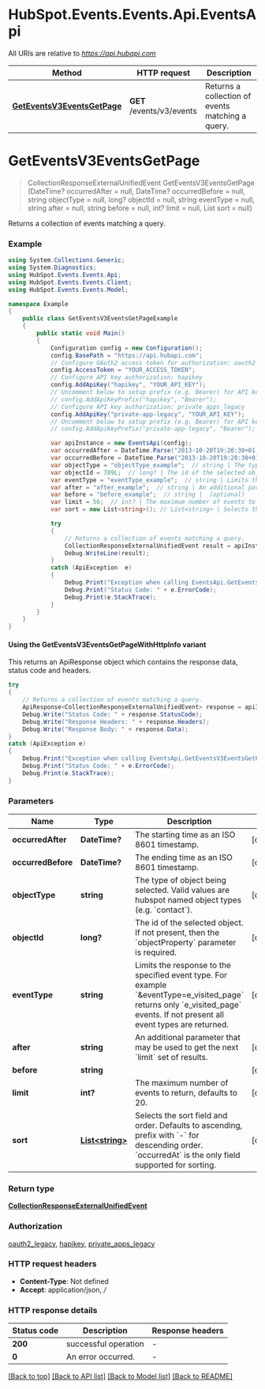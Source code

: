 # HubSpot.Events.Events.Api.EventsApi

All URIs are relative to *https://api.hubapi.com*

| Method | HTTP request | Description |
|--------|--------------|-------------|
| [**GetEventsV3EventsGetPage**](EventsApi.md#geteventsv3eventsgetpage) | **GET** /events/v3/events | Returns a collection of events matching a query. |

<a id="geteventsv3eventsgetpage"></a>
# **GetEventsV3EventsGetPage**
> CollectionResponseExternalUnifiedEvent GetEventsV3EventsGetPage (DateTime? occurredAfter = null, DateTime? occurredBefore = null, string objectType = null, long? objectId = null, string eventType = null, string after = null, string before = null, int? limit = null, List<string> sort = null)

Returns a collection of events matching a query.

### Example
```csharp
using System.Collections.Generic;
using System.Diagnostics;
using HubSpot.Events.Events.Api;
using HubSpot.Events.Events.Client;
using HubSpot.Events.Events.Model;

namespace Example
{
    public class GetEventsV3EventsGetPageExample
    {
        public static void Main()
        {
            Configuration config = new Configuration();
            config.BasePath = "https://api.hubapi.com";
            // Configure OAuth2 access token for authorization: oauth2_legacy
            config.AccessToken = "YOUR_ACCESS_TOKEN";
            // Configure API key authorization: hapikey
            config.AddApiKey("hapikey", "YOUR_API_KEY");
            // Uncomment below to setup prefix (e.g. Bearer) for API key, if needed
            // config.AddApiKeyPrefix("hapikey", "Bearer");
            // Configure API key authorization: private_apps_legacy
            config.AddApiKey("private-app-legacy", "YOUR_API_KEY");
            // Uncomment below to setup prefix (e.g. Bearer) for API key, if needed
            // config.AddApiKeyPrefix("private-app-legacy", "Bearer");

            var apiInstance = new EventsApi(config);
            var occurredAfter = DateTime.Parse("2013-10-20T19:20:30+01:00");  // DateTime? | The starting time as an ISO 8601 timestamp. (optional) 
            var occurredBefore = DateTime.Parse("2013-10-20T19:20:30+01:00");  // DateTime? | The ending time as an ISO 8601 timestamp. (optional) 
            var objectType = "objectType_example";  // string | The type of object being selected. Valid values are hubspot named object types (e.g. `contact`). (optional) 
            var objectId = 789L;  // long? | The id of the selected object. If not present, then the `objectProperty` parameter is required. (optional) 
            var eventType = "eventType_example";  // string | Limits the response to the specified event type.  For example `&eventType=e_visited_page` returns only `e_visited_page` events.  If not present all event types are returned. (optional) 
            var after = "after_example";  // string | An additional parameter that may be used to get the next `limit` set of results. (optional) 
            var before = "before_example";  // string |  (optional) 
            var limit = 56;  // int? | The maximum number of events to return, defaults to 20. (optional) 
            var sort = new List<string>(); // List<string> | Selects the sort field and order. Defaults to ascending, prefix with `-` for descending order. `occurredAt` is the only field supported for sorting. (optional) 

            try
            {
                // Returns a collection of events matching a query.
                CollectionResponseExternalUnifiedEvent result = apiInstance.GetEventsV3EventsGetPage(occurredAfter, occurredBefore, objectType, objectId, eventType, after, before, limit, sort);
                Debug.WriteLine(result);
            }
            catch (ApiException  e)
            {
                Debug.Print("Exception when calling EventsApi.GetEventsV3EventsGetPage: " + e.Message);
                Debug.Print("Status Code: " + e.ErrorCode);
                Debug.Print(e.StackTrace);
            }
        }
    }
}
```

#### Using the GetEventsV3EventsGetPageWithHttpInfo variant
This returns an ApiResponse object which contains the response data, status code and headers.

```csharp
try
{
    // Returns a collection of events matching a query.
    ApiResponse<CollectionResponseExternalUnifiedEvent> response = apiInstance.GetEventsV3EventsGetPageWithHttpInfo(occurredAfter, occurredBefore, objectType, objectId, eventType, after, before, limit, sort);
    Debug.Write("Status Code: " + response.StatusCode);
    Debug.Write("Response Headers: " + response.Headers);
    Debug.Write("Response Body: " + response.Data);
}
catch (ApiException e)
{
    Debug.Print("Exception when calling EventsApi.GetEventsV3EventsGetPageWithHttpInfo: " + e.Message);
    Debug.Print("Status Code: " + e.ErrorCode);
    Debug.Print(e.StackTrace);
}
```

### Parameters

| Name | Type | Description | Notes |
|------|------|-------------|-------|
| **occurredAfter** | **DateTime?** | The starting time as an ISO 8601 timestamp. | [optional]  |
| **occurredBefore** | **DateTime?** | The ending time as an ISO 8601 timestamp. | [optional]  |
| **objectType** | **string** | The type of object being selected. Valid values are hubspot named object types (e.g. &#x60;contact&#x60;). | [optional]  |
| **objectId** | **long?** | The id of the selected object. If not present, then the &#x60;objectProperty&#x60; parameter is required. | [optional]  |
| **eventType** | **string** | Limits the response to the specified event type.  For example &#x60;&amp;eventType&#x3D;e_visited_page&#x60; returns only &#x60;e_visited_page&#x60; events.  If not present all event types are returned. | [optional]  |
| **after** | **string** | An additional parameter that may be used to get the next &#x60;limit&#x60; set of results. | [optional]  |
| **before** | **string** |  | [optional]  |
| **limit** | **int?** | The maximum number of events to return, defaults to 20. | [optional]  |
| **sort** | [**List&lt;string&gt;**](string.md) | Selects the sort field and order. Defaults to ascending, prefix with &#x60;-&#x60; for descending order. &#x60;occurredAt&#x60; is the only field supported for sorting. | [optional]  |

### Return type

[**CollectionResponseExternalUnifiedEvent**](CollectionResponseExternalUnifiedEvent.md)

### Authorization

[oauth2_legacy](../README.md#oauth2_legacy), [hapikey](../README.md#hapikey), [private_apps_legacy](../README.md#private_apps_legacy)

### HTTP request headers

 - **Content-Type**: Not defined
 - **Accept**: application/json, */*


### HTTP response details
| Status code | Description | Response headers |
|-------------|-------------|------------------|
| **200** | successful operation |  -  |
| **0** | An error occurred. |  -  |

[[Back to top]](#) [[Back to API list]](../README.md#documentation-for-api-endpoints) [[Back to Model list]](../README.md#documentation-for-models) [[Back to README]](../README.md)


